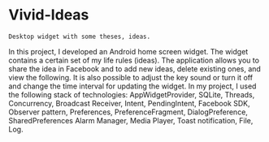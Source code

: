 # Vivid-Ideas
	Desktop widget with some theses, ideas.
In this project, I developed an Android home screen widget. The widget contains a certain set of my life rules (ideas). The application allows you to share the idea in Facebook and to add new ideas, delete existing ones, and view the following. It is also possible to adjust the key sound or turn it off and change the time interval for updating the widget.
	In my project, I used the following stack of technologies:
		AppWidgetProvider,
		SQLite,
		Threads, Concurrency,
		Broadcast Receiver,
		Intent, PendingIntent,
		Facebook SDK,
		Observer pattern,
		Preferences, PreferenceFragment, DialogPreference, SharedPreferences
		Alarm Manager,
		Media Player,
		Toast notification,
		File, Log.
